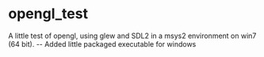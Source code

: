 # opengl_test
A little test of opengl, using glew and SDL2 in a msys2 environment on win7 (64 bit).
-- Added little packaged executable for windows

